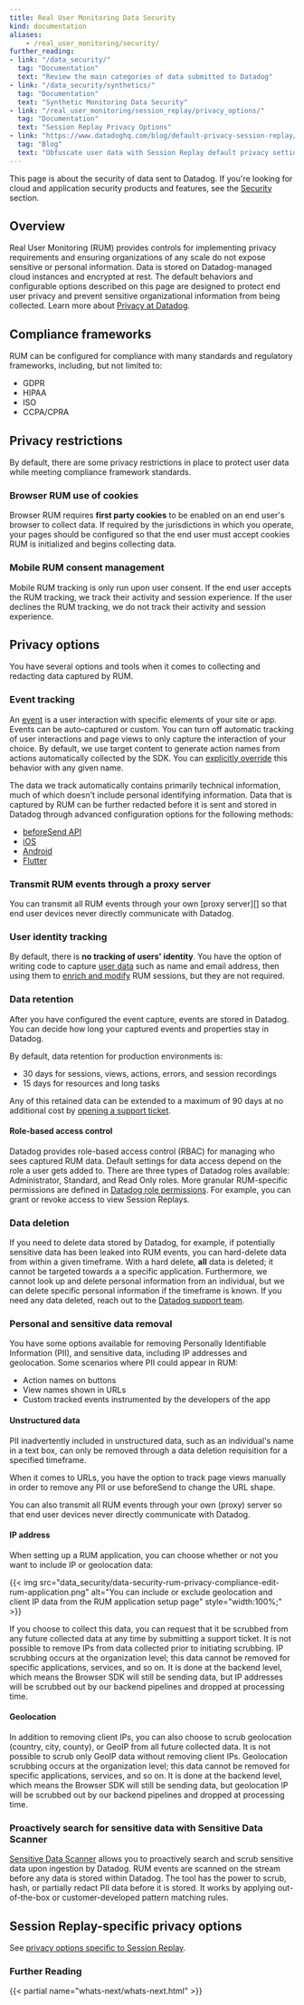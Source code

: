 ```yaml
---
title: Real User Monitoring Data Security
kind: documentation
aliases:
    - /real_user_monitoring/security/
further_reading:
- link: "/data_security/"
  tag: "Documentation"
  text: "Review the main categories of data submitted to Datadog"
- link: "/data_security/synthetics/"
  tag: "Documentation"
  text: "Synthetic Monitoring Data Security"
- link: "/real_user_monitoring/session_replay/privacy_options/"
  tag: "Documentation"
  text: "Session Replay Privacy Options"
- link: "https://www.datadoghq.com/blog/default-privacy-session-replay/"
  tag: "Blog"
  text: "Obfuscate user data with Session Replay default privacy settings"
---
```


<div class="alert alert-info">This page is about the security of data sent to Datadog. If you're looking for cloud and application security products and features, see the <a href="/security/" target="_blank">Security</a> section.</div>

## Overview
Real User Monitoring (RUM) provides controls for implementing privacy requirements and ensuring organizations of any scale do not expose sensitive or personal information. Data is stored on Datadog-managed cloud instances and encrypted at rest. The default behaviors and configurable options described on this page are designed to protect end user privacy and prevent sensitive organizational information from being collected. Learn more about [Privacy at Datadog][13].
## Compliance frameworks
RUM can be configured for compliance with many standards and regulatory frameworks, including, but not limited to:

- GDPR
- HIPAA 
- ISO
- CCPA/CPRA

## Privacy restrictions
By default, there are some privacy restrictions in place to protect user data while meeting compliance framework standards.

### Browser RUM use of cookies
Browser RUM requires **first party cookies** to be enabled on an end user's browser to collect data. If required by the jurisdictions in which you operate, your pages should be configured so that the end user must accept cookies RUM is initialized and begins collecting data.

### Mobile RUM consent management
Mobile RUM tracking is only run upon user consent. If the end user accepts the RUM tracking, we track their activity and session experience. If the user declines the RUM tracking, we do not track their activity and session experience.

## Privacy options
You have several options and tools when it comes to collecting and redacting data captured by RUM.

### Event tracking
An [event][14] is a user interaction with specific elements of your site or app. Events can be auto-captured or custom. You can turn off automatic tracking of user interactions and page views to only capture the interaction of your choice. By default, we use target content to generate action names from actions automatically collected by the SDK. You can [explicitly override][5] this behavior with any given name.

The data we track automatically contains primarily technical information, much of which doesn't include personal identifying information. Data that is captured by RUM can be further redacted before it is sent and stored in Datadog through advanced configuration options for the following methods:


- [beforeSend API][1]
- [iOS][2]
- [Android][3]
- [Flutter][4]

### Transmit RUM events through a proxy server
You can transmit all RUM events through your own [proxy server][] so that end user devices never directly communicate with Datadog.

### User identity tracking
By default, there is **no tracking of users' identity**. You have the option of writing code to capture [user data][6] such as name and email address, then using them to [enrich and modify][7] RUM sessions, but they are not required.

### Data retention
After you have configured the event capture, events are stored in Datadog. You can decide how long your captured events and properties stay in Datadog.

By default, data retention for production environments is:

- 30 days for sessions, views, actions, errors, and session recordings
- 15 days for resources and long tasks

Any of this retained data can be extended to a maximum of 90 days at no additional cost by [opening a support ticket][8].

#### Role-based access control
Datadog provides role-based access control (RBAC) for managing who sees captured RUM data. Default settings for data access depend on the role a user gets added to. There are three types of Datadog roles available: Administrator, Standard, and Read Only roles. More granular RUM-specific permissions are defined in [Datadog role permissions][10]. For example, you can grant or revoke access to view Session Replays.

### Data deletion
If you need to delete data stored by Datadog, for example, if potentially sensitive data has been leaked into RUM events, you can hard-delete data from within a given timeframe. With a hard delete, **all** data is deleted; it cannot be targeted towards a a specific application. Furthermore, we cannot look up and delete personal information from an individual, but we can delete specific personal information if the timeframe is known. If you need any data deleted, reach out to the [Datadog support team][9].

### Personal and sensitive data removal
You have some options available for removing Personally Identifiable Information (PII), and sensitive data, including IP addresses and geolocation. Some scenarios where PII could appear in RUM:

- Action names on buttons
- View names shown in URLs
- Custom tracked events instrumented by the developers of the app

#### Unstructured data
PII inadvertently included in unstructured data, such as an individual's name in a text box, can only be removed through a data deletion requisition for a specified timeframe.

When it comes to URLs, you have the option to track page views manually in order to remove any PII or use beforeSend to change the URL shape.

You can also transmit all RUM events through your own (proxy) server so that end user devices never directly communicate with Datadog.

#### IP address
When setting up a RUM application, you can choose whether or not you want to include IP or geolocation data:

{{< img src="data_security/data-security-rum-privacy-compliance-edit-rum-application.png" alt="You can include or exclude geolocation and client IP data from the RUM application setup page" style="width:100%;" >}}

If you choose to collect this data, you can request that it be scrubbed from any future collected data at any time by submitting a support ticket. It is not possible to remove IPs from data collected prior to initiating scrubbing. IP scrubbing occurs at the organization level; this data cannot be removed for specific applications, services, and so on. It is done at the backend level, which means the Browser SDK will still be sending data, but IP addresses will be scrubbed out by our backend pipelines and dropped at processing time.

#### Geolocation
In addition to removing client IPs, you can also choose to scrub geolocation (country, city, county), or GeoIP from all future collected data. It is not possible to scrub only GeoIP data without removing client IPs. Geolocation scrubbing occurs at the organization level; this data cannot be removed for specific applications, services, and so on. It is done at the backend level, which means the Browser SDK will still be sending data, but geolocation IP will be scrubbed out by our backend pipelines and dropped at processing time.

### Proactively search for sensitive data with Sensitive Data Scanner
[Sensitive Data Scanner][11] allows you to proactively search and scrub sensitive data upon ingestion by Datadog. RUM events are scanned on the stream before any data is stored within Datadog. The tool has the power to scrub, hash, or partially redact PII data before it is stored. It works by applying out-of-the-box or customer-developed pattern matching rules.

## Session Replay-specific privacy options
See [privacy options specific to Session Replay][12].

### Further Reading

{{< partial name="whats-next/whats-next.html" >}}

[1]: /real_user_monitoring/guide/enrich-and-control-rum-data/?tab=event#event-and-context-structure
[2]: /real_user_monitoring/ios/advanced_configuration/?tab=swift#modify-or-drop-rum-events
[3]: /real_user_monitoring/android/advanced_configuration/?tab=kotlin#modify-or-drop-rum-events
[4]: /real_user_monitoring/flutter/advanced_configuration/#modify-or-drop-rum-events
[5]: /real_user_monitoring/browser/tracking_user_actions/#declare-a-name-for-click-actions
[6]: /real_user_monitoring/browser/modifying_data_and_context/?tab=npm#user-session
[7]: /real_user_monitoring/browser/modifying_data_and_context/?tab=npm#user-session
[8]: /help/
[9]: /help/
[10]: /account_management/rbac/permissions/#real-user-monitoring
[11]: /product/sensitive-data-scanner/
[12]: /real_user_monitoring/session_replay/privacy_options
[13]: https://www.datadoghq.com/privacy/
[14]: /real_user_monitoring/explorer/search/
[15]: /real_user_monitoring/guide/proxy-rum-data/?tab=npm